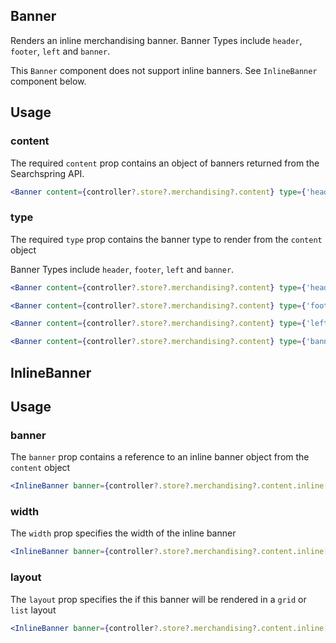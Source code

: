 ## Banner

Renders an inline merchandising banner. Banner Types include `header`, `footer`, `left` and `banner`. 

This `Banner` component does not support inline banners. See `InlineBanner` component below.

## Usage

### content
The required `content` prop contains an object of banners returned from the Searchspring API.

```jsx
<Banner content={controller?.store?.merchandising?.content} type={'header'}/>
```

### type
The required `type` prop contains the banner type to render from the `content` object

Banner Types include `header`, `footer`, `left` and `banner`. 

```jsx
<Banner content={controller?.store?.merchandising?.content} type={'header'}/>
```

```jsx
<Banner content={controller?.store?.merchandising?.content} type={'footer'}/>
```

```jsx
<Banner content={controller?.store?.merchandising?.content} type={'left'}/>
```

```jsx
<Banner content={controller?.store?.merchandising?.content} type={'banner'}/>
```

## InlineBanner

## Usage

### banner
The `banner` prop contains a reference to an inline banner object from the `content` object

```jsx
<InlineBanner banner={controller?.store?.merchandising?.content.inline[0]}/>
```

### width
The `width` prop specifies the width of the inline banner

```jsx
<InlineBanner banner={controller?.store?.merchandising?.content.inline[0]} width={'300px'} />
```

### layout
The `layout` prop specifies the if this banner will be rendered in a `grid` or `list` layout

```jsx
<InlineBanner banner={controller?.store?.merchandising?.content.inline[0]} layout={'grid'} />
```
